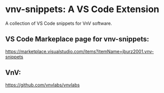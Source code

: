 # vnv-snippets: A VS Code Extension
A collection of VS Code snippets for VnV software.

## VS Code Markeplace page for vnv-snippets:
https://marketplace.visualstudio.com/items?itemName=jburz2001.vnv-snippets

## VnV:
https://github.com/vnvlabs/vnvlabs
